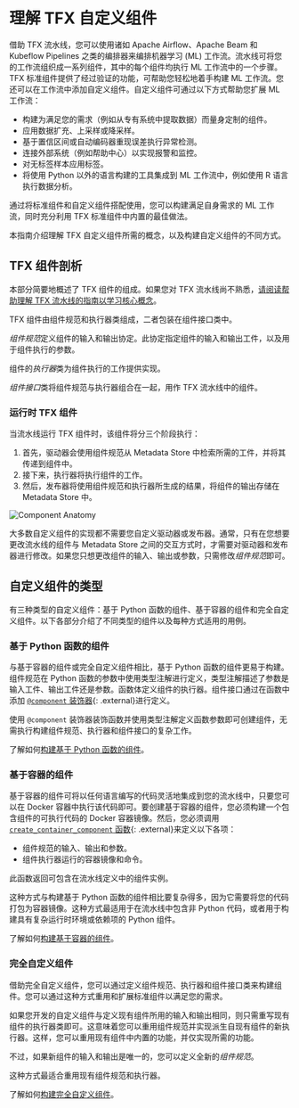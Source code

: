# 理解 TFX 自定义组件

借助 TFX 流水线，您可以使用诸如 Apache Airflow、Apache Beam 和 Kubeflow Pipelines 之类的编排器来编排机器学习 (ML) 工作流。流水线可将您的工作流组织成一系列组件，其中的每个组件均执行 ML 工作流中的一个步骤。TFX 标准组件提供了经过验证的功能，可帮助您轻松地着手构建 ML 工作流。您还可以在工作流中添加自定义组件。自定义组件可通过以下方式帮助您扩展 ML 工作流：

- 构建为满足您的需求（例如从专有系统中提取数据）而量身定制的组件。
- 应用数据扩充、上采样或降采样。
- 基于置信区间或自动编码器重现误差执行异常检测。
- 连接外部系统（例如帮助中心）以实现报警和监控。
- 对无标签样本应用标签。
- 将使用 Python 以外的语言构建的工具集成到 ML 工作流中，例如使用 R 语言执行数据分析。

通过将标准组件和自定义组件搭配使用，您可以构建满足自身需求的 ML 工作流，同时充分利用 TFX 标准组件中内置的最佳做法。

本指南介绍理解 TFX 自定义组件所需的概念，以及构建自定义组件的不同方式。

## TFX 组件剖析

本部分简要地概述了 TFX 组件的组成。如果您对 TFX 流水线尚不熟悉，[请阅读帮助理解 TFX 流水线的指南以学习核心概念](understanding_tfx_pipelines.md)。

TFX 组件由组件规范和执行器类组成，二者包装在组件接口类中。

*组件规范*定义组件的输入和输出协定。此协定指定组件的输入和输出工件，以及用于组件执行的参数。

组件的*执行器*类为组件执行的工作提供实现。

*组件接口*类将组件规范与执行器组合在一起，用作 TFX 流水线中的组件。

### 运行时 TFX 组件

当流水线运行 TFX 组件时，该组件将分三个阶段执行：

1. 首先，驱动器会使用组件规范从 Metadata Store 中检索所需的工件，并将其传递到组件中。
2. 接下来，执行器将执行组件的工作。
3. 然后，发布器将使用组件规范和执行器所生成的结果，将组件的输出存储在 Metadata Store 中。

![Component Anatomy](images/component.png)

大多数自定义组件的实现都不需要您自定义驱动器或发布器。通常，只有在您想要更改流水线的组件与 Metadata Store 之间的交互方式时，才需要对驱动器和发布器进行修改。如果您只想更改组件的输入、输出或参数，只需修改*组件规范*即可。

## 自定义组件的类型

有三种类型的自定义组件：基于 Python 函数的组件、基于容器的组件和完全自定义组件。以下各部分介绍了不同类型的组件以及每种方式适用的用例。

### 基于 Python 函数的组件

与基于容器的组件或完全自定义组件相比，基于 Python 函数的组件更易于构建。组件规范在 Python 函数的参数中使用类型注解进行定义，类型注解描述了参数是输入工件、输出工件还是参数。函数体定义组件的执行器。组件接口通过在函数中添加 [`@component` 装饰器](https://github.com/tensorflow/tfx/blob/master/tfx/dsl/component/experimental/decorators.py){: .external}进行定义。

使用 `@component` 装饰器装饰函数并使用类型注解定义函数参数即可创建组件，无需执行构建组件规范、执行器和组件接口的复杂工作。

了解如何[构建基于 Python 函数的组件](custom_function_component.md)。

### 基于容器的组件

基于容器的组件可将以任何语言编写的代码灵活地集成到您的流水线中，只要您可以在 Docker 容器中执行该代码即可。要创建基于容器的组件，您必须构建一个包含组件的可执行代码的 Docker 容器镜像。然后，您必须调用 [`create_container_component` 函数](https://github.com/tensorflow/tfx/blob/master/tfx/dsl/component/experimental/container_component.py){: .external}来定义以下各项：

- 组件规范的输入、输出和参数。
- 组件执行器运行的容器镜像和命令。

此函数返回可包含在流水线定义中的组件实例。

这种方式与构建基于 Python 函数的组件相比要复杂得多，因为它需要将您的代码打包为容器镜像。这种方式最适用于在流水线中包含非 Python 代码，或者用于构建具有复杂运行时环境或依赖项的 Python 组件。

了解如何[构建基于容器的组件](container_component.md)。

### 完全自定义组件

借助完全自定义组件，您可以通过定义组件规范、执行器和组件接口类来构建组件。您可以通过这种方式重用和扩展标准组件以满足您的需求。

如果您开发的自定义组件与定义现有组件所用的输入和输出相同，则只需重写现有组件的执行器类即可。这意味着您可以重用组件规范并实现派生自现有组件的新执行器。这样，您可以重用现有组件中内置的功能，并仅实现所需的功能。

不过，如果新组件的输入和输出是唯一的，您可以定义全新的*组件规范*。

这种方式最适合重用现有组件规范和执行器。

了解如何[构建完全自定义组件](custom_component.md)。
